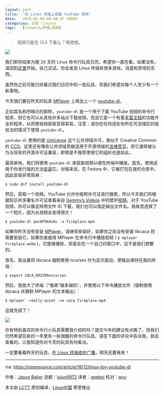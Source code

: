```yaml
---
layout: post
title:	"在 Linux 终端上观看 YouTube 视频"
date:	2019-01-04 09:48:37 +0800 
categories:	分享 linuxcn 
tags:	[linuxcn,终端,视频]
---
```




> 
> 视频只能在 GUI 下看么？再想想。
> 
> 
> 


![](/Asserts/Images//attachment/album/201901/04/094842dm9jhmg99meolcqm.png)


我们即将结束为期 24 天的 Linux 命令行玩具日历。希望你一直在看，如果没有，请回到[这里](https://opensource.com/article/18/12/linux-toy-boxes)开始，自己试试。你会发现 Linux 终端有很多游戏，消遣和奇怪的东西。


虽然你之前可能已经看过我们日历中的一些玩具，但我们希望对每个人至少有一个新事物。


今天我们要在昨天的玩具 [MPlayer](/article-10393-1.html) 上再加上一个 [youtube-dl](https://rg3.github.io/youtube-dl/)。


正如其名称所暗示的那样，`youtube-dl` 是一个用于下载 YouTube 视频的命令行程序，但它也可以从其他许多站点下载视频，而且它是一个有着[丰富文档](https://github.com/rg3/youtube-dl/blob/master/README.md#readme)的功能齐全的程序，从而使视频获取变得容易。注意：请勿在任何违反你所在司法辖区的版权法的情况下使用 `youtube-dl`。


`youtube-dl` 使用的是 [Unlicense](https://unlicense.org/) 这个公共领域许可，类似于 Creative Common 的 [CC0](https://creativecommons.org/share-your-work/public-domain/cc0/)。这里还有哪些公共领域贡献适用于开源领域的[法律意见](https://opensource.org/faq#public-domain)，但它通常被认为与现有的开源许可证兼容，即使是不推荐使用它的组织也是如此。


最简单地，我们将使用 `youtube-dl` 来获取视频以便在终端中播放。首先，使用适用于你发行版的方法[安装](https://github.com/rg3/youtube-dl/blob/master/README.md#installation)它。对我来说，在 Fedora 中，它被打包在我的仓库中，因此安装非常简单：



```
$ sudo dnf install youtube-dl
```

然后，获取一个视频。YouTube 允许你按照许可证进行搜索，所以今天我们将根据知识共享署名许可证查看来自 [Gemmy’s Videos](https://www.youtube.com/channel/UCwwaepmpWZVDd605MIRC20A) 中的壁炉[视频](https://www.youtube.com/watch?v=pec8P5K4s8c)。对于 YouTube 视频，你可以像这样用文件 ID 下载，我们也可以指定输出文件名。我故意选择了一个短片，因为长视频会变得很大！



```
$ youtube-dl pec8P5K4s8c -o fireplace.mp4
```

如果你昨天没有安装 [MPlayer](/article-10393-1.html)，请继续安装好，如果你之前没有安装 libcaca 则需要安装它。如果你直接用 MPlayer 在命令行中播放视频 ( `$ mplayer fireplace.webm` )，它能够播放，但是会在一个自己的窗口中，这不是我们想要的。


首先，我设置将 libcaca 强制使用 ncurses 作为显示驱动，使输出保持在我的终端：



```
$ export CACA_DRIVER=ncurses
```

然后，我放大了终端（“像素”越多越好），并使用以下命令播放文件（强制使用 libcaca 并静默 MPlayer 的文本输出）：



```
$ mplayer -really-quiet -vo caca fireplace.mp4
```

这就完成了！


![](/Asserts/Images//attachment/album/201901/04/094914tv4ke83ellhlaymk.gif)


你有特别喜欢的命令行小玩具需要我介绍的吗？提交今年的建议有点晚了，但我们仍然希望在新的一年里有一些很酷的命令行玩具。请在下面的评论中告诉我，我会查看的。让我知道你对今天的玩具有何看法。


一定要看看昨天的玩具，[在 Linux 终端收听广播](/article-10393-1.html)，明天还要再来！




---


via: <https://opensource.com/article/18/12/linux-toy-youtube-dl>


作者：[Jason Baker](https://opensource.com/users/jason-baker) 选题：[lujun9972](https://github.com/lujun9972) 译者：[geekpi](https://github.com/geekpi) 校对：[wxy](https://github.com/wxy)


本文由 [LCTT](https://github.com/LCTT/TranslateProject) 原创编译，[Linux中国](https://linux.cn/) 荣誉推出
